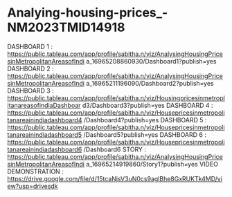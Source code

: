 # Analying-housing-prices_-NM2023TMID14918
DASHBOARD 1 : https://public.tableau.com/app/profile/sabitha.n/viz/AnalysingHousingPricesinMetropolitanAreasofIndi
a_16965208860930/Dashboard1?publish=yes
DASHBOARD 2 : https://public.tableau.com/app/profile/sabitha.n/viz/AnalysingHousingPricesinMetropolitanAreasofIndi
a_16965211196090/Dashboard2?publish=yes
DASHBOARD 3 : https://public.tableau.com/app/profile/sabitha.n/viz/HousingpricesinmetroplitanareasofindiaDashboar
d3/Dashboard3?publish=yes
DASHBOARD 4 : https://public.tableau.com/app/profile/sabitha.n/viz/Housepricesinmetropolitanareainindiadashboard4
/Dashboard4?publish=yes
DASHBOARD 5 : https://public.tableau.com/app/profile/sabitha.n/viz/Housepricesinmetropolitanareainindiadashboard5
/Dashboard5?publish=yes
DASHBOARD 6 : https://public.tableau.com/app/profile/sabitha.n/viz/Housepricesinmetropolitanareainindiadashboard6
/Dashboard6
STORY : https://public.tableau.com/app/profile/sabitha.n/viz/AnalysingHousingPricesinMetropolitanAreasofIndi
a_16965214919860/Story1?publish=yes
VIDEO DEMONSTRATION : https://drive.google.com/file/d/15tcaNjsV3uN0cs9aglBhe8GxRUKTk4MD/view?usp=drivesdk
